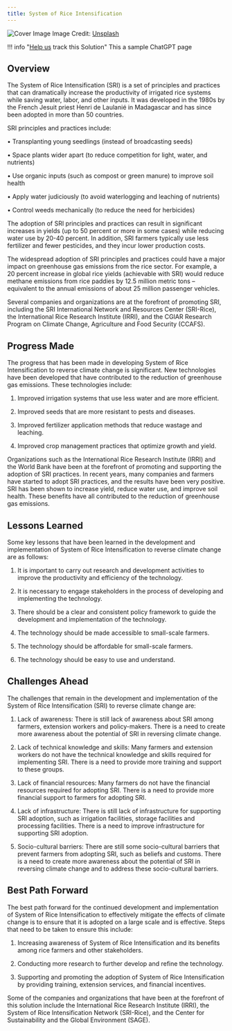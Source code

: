 ```yaml
---
title: System of Rice Intensification
---
```


![Cover Image](https://images.unsplash.com/photo-1564834744159-ff0ea41ba4b9?crop=entropy&cs=tinysrgb&fit=max&fm=jpg&ixid=M3w0NDYzODh8MHwxfHNlYXJjaHwxfHxTeXN0ZW0lMjBvZiUyMFJpY2UlMjBJbnRlbnNpZmljYXRpb258ZW58MHx8fHwxNjgzNzUzNjczfDA&ixlib=rb-4.0.3&q=80&w=1080)
Image Credit: [Unsplash](https://unsplash.com/es/@milkbox)

!!! info "[Help us](../../contribute) track this Solution"
    This a sample ChatGPT page

## Overview

The System of Rice Intensification (SRI) is a set of principles and practices that can dramatically increase the productivity of irrigated rice systems while saving water, labor, and other inputs. It was developed in the 1980s by the French Jesuit priest Henri de Laulanié in Madagascar and has since been adopted in more than 50 countries.

SRI principles and practices include:

• Transplanting young seedlings (instead of broadcasting seeds)

• Space plants wider apart (to reduce competition for light, water, and nutrients)

• Use organic inputs (such as compost or green manure) to improve soil health

• Apply water judiciously (to avoid waterlogging and leaching of nutrients)

• Control weeds mechanically (to reduce the need for herbicides)

The adoption of SRI principles and practices can result in significant increases in yields (up to 50 percent or more in some cases) while reducing water use by 20-40 percent. In addition, SRI farmers typically use less fertilizer and fewer pesticides, and they incur lower production costs.

The widespread adoption of SRI principles and practices could have a major impact on greenhouse gas emissions from the rice sector. For example, a 20 percent increase in global rice yields (achievable with SRI) would reduce methane emissions from rice paddies by 12.5 million metric tons – equivalent to the annual emissions of about 25 million passenger vehicles.

Several companies and organizations are at the forefront of promoting SRI, including the SRI International Network and Resources Center (SRI-Rice), the International Rice Research Institute (IRRI), and the CGIAR Research Program on Climate Change, Agriculture and Food Security (CCAFS).

## Progress Made

The progress that has been made in developing System of Rice Intensification to reverse climate change is significant. New technologies have been developed that have contributed to the reduction of greenhouse gas emissions. These technologies include:

1. Improved irrigation systems that use less water and are more efficient.

2. Improved seeds that are more resistant to pests and diseases.

3. Improved fertilizer application methods that reduce wastage and leaching.

4. Improved crop management practices that optimize growth and yield.

Organizations such as the International Rice Research Institute (IRRI) and the World Bank have been at the forefront of promoting and supporting the adoption of SRI practices. In recent years, many companies and farmers have started to adopt SRI practices, and the results have been very positive. SRI has been shown to increase yield, reduce water use, and improve soil health. These benefits have all contributed to the reduction of greenhouse gas emissions.

## Lessons Learned

Some key lessons that have been learned in the development and implementation of System of Rice Intensification to reverse climate change are as follows:

1. It is important to carry out research and development activities to improve the productivity and efficiency of the technology.

2. It is necessary to engage stakeholders in the process of developing and implementing the technology.

3. There should be a clear and consistent policy framework to guide the development and implementation of the technology.

4. The technology should be made accessible to small-scale farmers.

5. The technology should be affordable for small-scale farmers.

6. The technology should be easy to use and understand.

## Challenges Ahead

The challenges that remain in the development and implementation of the System of Rice Intensification (SRI) to reverse climate change are:

1. Lack of awareness: There is still lack of awareness about SRI among farmers, extension workers and policy-makers. There is a need to create more awareness about the potential of SRI in reversing climate change.

2. Lack of technical knowledge and skills: Many farmers and extension workers do not have the technical knowledge and skills required for implementing SRI. There is a need to provide more training and support to these groups.

3. Lack of financial resources: Many farmers do not have the financial resources required for adopting SRI. There is a need to provide more financial support to farmers for adopting SRI.

4. Lack of infrastructure: There is still lack of infrastructure for supporting SRI adoption, such as irrigation facilities, storage facilities and processing facilities. There is a need to improve infrastructure for supporting SRI adoption.

5. Socio-cultural barriers: There are still some socio-cultural barriers that prevent farmers from adopting SRI, such as beliefs and customs. There is a need to create more awareness about the potential of SRI in reversing climate change and to address these socio-cultural barriers.

## Best Path Forward

The best path forward for the continued development and implementation of System of Rice Intensification to effectively mitigate the effects of climate change is to ensure that it is adopted on a large scale and is effective. Steps that need to be taken to ensure this include:

1. Increasing awareness of System of Rice Intensification and its benefits among rice farmers and other stakeholders.

2. Conducting more research to further develop and refine the technology.

3. Supporting and promoting the adoption of System of Rice Intensification by providing training, extension services, and financial incentives.

Some of the companies and organizations that have been at the forefront of this solution include the International Rice Research Institute (IRRI), the System of Rice Intensification Network (SRI-Rice), and the Center for Sustainability and the Global Environment (SAGE).
